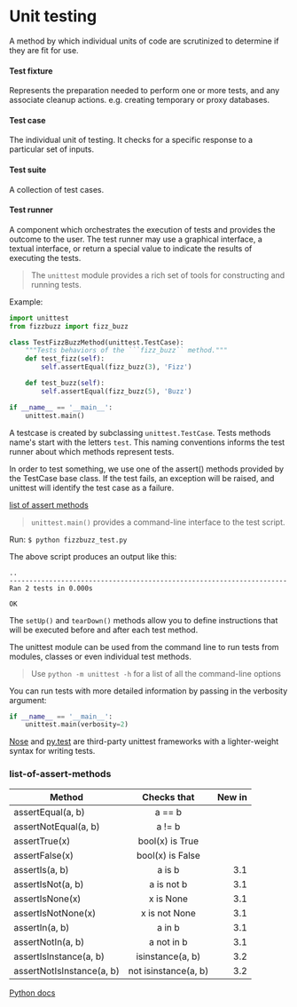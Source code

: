 # Unit testing

A method by which individual units of code are scrutinized to determine if they are fit for use.

#### Test fixture
Represents the preparation needed to perform one or more tests, and any associate cleanup actions. e.g. creating temporary or proxy databases.

#### Test case
The individual unit of testing. It checks for a specific response to a particular set of inputs.

#### Test suite
A collection of test cases.

#### Test runner
A component which orchestrates the execution of tests and provides the outcome to the user. The test runner may use a graphical interface, a textual interface, or return a special value to indicate the results of executing the tests.

> The `unittest` module provides a rich set of tools for constructing and running tests.

Example:

```python
import unittest
from fizzbuzz import fizz_buzz

class TestFizzBuzzMethod(unittest.TestCase):
	"""Tests behaviors of the ```fizz_buzz`` method."""
	def test_fizz(self):
		self.assertEqual(fizz_buzz(3), 'Fizz')

	def test_buzz(self):
		self.assertEqual(fizz_buzz(5), 'Buzz')

if __name__ == '__main__':
	unittest.main()
```
A testcase is created by subclassing `unittest.TestCase`. Tests methods name's start with the letters `test`. This naming conventions informs the test runner about which methods represent tests.

In order to test something, we use one of the assert() methods provided by the TestCase base class. If the test fails, an exception will be raised, and unittest will identify the test case as a failure.

[list of assert methods](#list-of-assert-methods)

> `unittest.main()` provides a command-line interface to the test script.

Run: `$ python fizzbuzz_test.py`

The above script produces an output like this:

```
..
----------------------------------------------------------------------
Ran 2 tests in 0.000s

OK
```

The `setUp()` and `tearDown()` methods allow you to define instructions that will be executed before and after each test method.

The unittest module can be used from the command line to run tests from modules, classes or even individual test methods.

> Use `python -m unittest -h` for a list of all the command-line options

You can run tests with more detailed information by passing in the verbosity argument:

```python
if __name__ == '__main__':
    unittest.main(verbosity=2)
```
[Nose](https://nose.readthedocs.org/en/latest/) and [py.test](http://pytest.org/)  are third-party unittest frameworks with a lighter-weight syntax for writing tests.

### list-of-assert-methods

| Method |Checks that |New in |
| ----|:---:|---:|
assertEqual(a, b)|a == b|   |
assertNotEqual(a, b)|	a != b|
assertTrue(x)|	bool(x) is True|
assertFalse(x)|	bool(x) is False|
assertIs(a, b)|	a is b|	3.1
assertIsNot(a, b)|	a is not b|	3.1
assertIsNone(x)|	x is None|	3.1
assertIsNotNone(x)|	x is not None|	3.1
assertIn(a, b)|	a in b|	3.1
assertNotIn(a, b)|	a not in b|	3.1
assertIsInstance(a, b)|	isinstance(a, b)|	3.2
assertNotIsInstance(a, b)|	not isinstance(a, b)|	3.2

[Python docs](https://docs.python.org/3/library/unittest.html)
